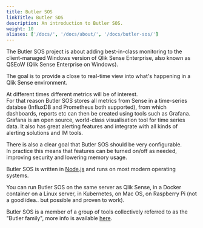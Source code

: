 ```yaml
---
title: Butler SOS
linkTitle: Butler SOS
description: An introduction to Butler SOS.
weight: 10
aliases: ['/docs/', '/docs/about/', '/docs/butler-sos/']
---
```


The Butler SOS project is about adding best-in-class monitoring to the client-managed Windows version of Qlik Sense Enterprise, also known as QSEoW (Qlik Sense Enterprise on Windows).  

The goal is to provide a close to real-time view into what's happening in a Qlik Sense environment.

At different times different metrics will be of interest.  
For that reason Butler SOS stores all metrics from Sense in a time-series databse (InfluxDB and Prometheus both supported), from which dashboards, reports etc can then be created using tools such as Grafana.  
Grafana is an open source, world-class visualisation tool for time series data. It also has great alerting features and integrate with all kinds of alerting solutions and IM tools.

There is also a clear goal that Butler SOS should be very configurable.  
In practice this means that features can be turned on/off as needed, improving security and lowering memory usage.

Butler SOS is written in [Node.js](https://nodejs.org/en/) and runs on most modern operating systems.

You can run Butler SOS on the same server as Qlik Sense, in a Docker container on a Linux server, in Kubernetes, on Mac OS, on Raspberry Pi (not a good idea.. but possible and proven to work).

Butler SOS is a member of a group of tools collectively referred to as the "Butler family", more info is available [here](/docs/about/butler-family).
